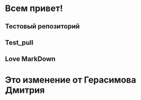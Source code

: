 # Всем привет!
## Тестовый репозиторий

## Test_pull

## Love MarkDown

# Это изменение от Герасимова Дмитрия